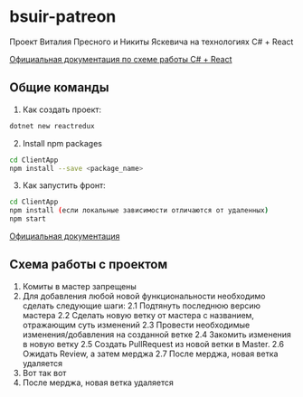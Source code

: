 # bsuir-patreon
Проект Виталия Пресного и Никиты Яскевича на технологиях C# + React

[Официальная документация по схеме работы C# + React](https://docs.microsoft.com/en-us/aspnet/core/client-side/spa/react?view=aspnetcore-5.0&tabs=visual-studio)

## Общие команды

1. Как создать проект:
```bash
dotnet new reactredux
```

2. Install npm packages
```bash
cd ClientApp
npm install --save <package_name>
```

3. Как запустить фронт:
```bash
cd ClientApp
npm install (если локальные зависимости отличаются от удаленных)
npm start
```
[Официальная документация](https://docs.microsoft.com/en-us/aspnet/core/client-side/spa/react?view=aspnetcore-5.0&tabs=visual-studio#run-the-cra-server-independently)

## Схема работы с проектом

1. Комиты в мастер запрещены
2. Для добавления любой новой функциональности необходимо сделать следующие шаги:
   2.1 Подтянуть последнюю версию мастера
   2.2 Сделать новую ветку от мастера с названием, отражающим суть изменений
   2.3 Провести необходимые изменения/добавления на созданной ветке
   2.4 Закомить изменения в новую ветку
   2.5 Создать PullRequest из новой ветки в Master.
   2.6 Ожидать Review, а затем мерджа
   2.7 После мерджа, новая ветка удаляется
3. Вот так вот
3. После мерджа, новая ветка удаляется
